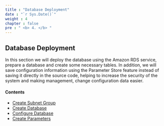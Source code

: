 ```yaml
---
title : "Database Deployment"
date : "`r Sys.Date()`"
weight : 4
chapter : false
pre : " <b> 4. </b> "
---
```


## Database Deployment

In this section we will deploy the database using the Amazon RDS service, prepare a database and create some necessary tables. In addition, we will save configuration information using the Parameter Store feature instead of saving it directly in the source code, helping to increase the security of the system and making management, change configuration data easier.

#### Contents

- [Create Subnet Group](4.1-subnet-group/)
- [Create Database](4.2-aurora/)
- [Configure Database](4.3-configure-database/)
- [Create Parameters](4.4-parameter-store/)
